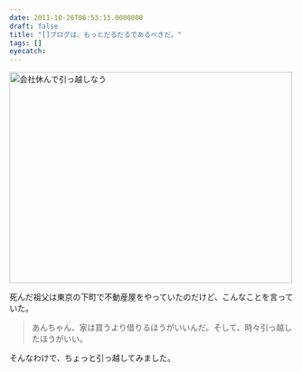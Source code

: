 ```yaml
---
date: 2011-10-26T06:53:13.0000000
draft: false
title: "[]ブログは、もっとだるだるであるべきだ。"
tags: []
eyecatch: 
---
```

<p><a href="http://www.flickr.com/photos/daruyanagi/6251592547/" title="会社休んで引っ越しなう by daruyanagi, on Flickr"><img src="http://farm7.static.flickr.com/6176/6251592547_0a40c57e15.jpg" width="500" height="374" alt="会社休んで引っ越しなう"></a></p><p>死んだ祖父は東京の下町で不動産屋をやっていたのだけど、こんなことを言っていた。</p>

<blockquote>
<p>あんちゃん、家は買うより借りるほうがいいんだ。そして、時々引っ越したほうがいい。</p>

</blockquote>
<p>そんなわけで、ちょっと引っ越してみました。</p>
